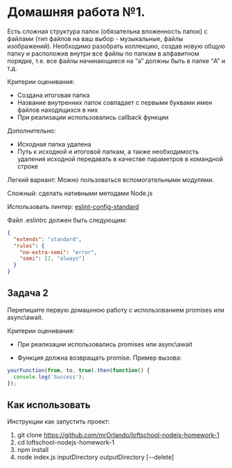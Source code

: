 # Домашняя работа №1.

Есть сложная структура папок (обязательна вложенность папок) с файлами (тип файлов на ваш выбор - музыкальные, файлы изображений). Необходимо разобрать коллекцию, создав новую общую папку и расположив внутри все файлы по папкам в алфавитном порядке, т.е. все файлы начинающиеся на “a” должны быть в папке “A” и т.д.

Критерии оценивания:

- Создана итоговая папка
- Название внутренних папок совпадает с первыми буквами имен файлов находящихся в них
- При реализации использовались callback функции

Дополнительно:

- Исходная папка удалена
- Путь к исходной и итоговой папкам, а также необходимость удаления исходной передавать в качестве параметров в командной строке

Легкий вариант: Можно пользоваться вспомогательными модулями.

Сложный: сделать нативными методами Node.js

Использовать линтер: [eslint-config-standard](https://github.com/standard/eslint-config-standard)

Файл .eslintrc должен быть следующим:

```json
{
  "extends": "standard",
  "rules": {
    "no-extra-semi": "error",
    "semi": [2, "always"]
  }
}
```

## Задача 2

Перепишите первую домашнюю работу с использованием promises или async\await.

Критерии оценивания:

- При реализации использовались promises или async\await

- Функция должна возвращать promise. Пример вызова:

```javascript
yourFunction(from, to, true).then(function() {
  console.log('Success');
});
```

## Как использовать

Инструкции как запустить проект:

1. git clone https://github.com/mrOrlando/loftschool-nodejs-homework-1
2. cd loftschool-nodejs-homework-1
3. npm install
4. node index.js inputDirectory outputDirectory [--delete]
